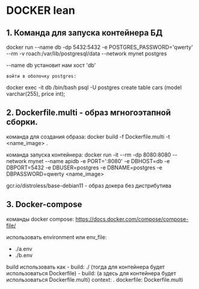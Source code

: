 # DOCKER lean

## 1. Команда для запуска контейнера БД
docker run --name db -dp 5432:5432 -e POSTGRES_PASSWORD='qwerty' --rm -v roach:/var/lib/postgresql/data --network mynet postgres

--name db установит нам хост 'db'

    войти в оболочку postgres: 
docker exec -it db /bin/bash
psql -U postgres
create table cars (model varchar(255), price int);


## 2. Dockerfile.multi - образ мгногоэтапной сборки.
команда для создания образа: docker build -f Dockerfile.multi -t <name_image> .  

команда запуска контейнера: docker run -it --rm -dp 8080:8080 --network mynet --name apidb -e PORT=':8080' -e DBHOST=db -e DBPORT=5432 -e DBUSER=postgres -e DBNAME=postgres -e DBPASSWORD=qwerty  <name_image>

gcr.io/distroless/base-debian11 - образ докера без дистрибутива


## 3. Docker-compose

команды docker compose: https://docs.docker.com/compose/compose-file/

использовать environment или env_file:
  - ./a.env
  - ./b.env

  build использовать как
    - build: ./                (тогда для контейнера будет использоваться Dockerfile)
    - build:                (а здесь для контейнера будет использоваться Dockerfile.multi)
        context: .
            dockerfile: Dockerfile.multi